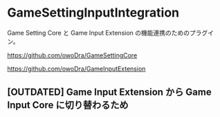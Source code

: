 # GameSettingInputIntegration
 Game Setting Core と Game Input Extension の機能連携のためのプラグイン。

https://github.com/owoDra/GameSettingCore

https://github.com/owoDra/GameInputExtension

## [OUTDATED] Game Input Extension から Game Input Core に切り替わるため
